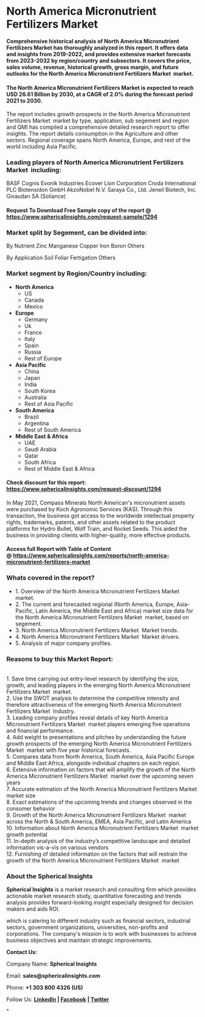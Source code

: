 <h1 class="news-post-title">North America Micronutrient Fertilizers Market</h1>
<p><strong>Comprehensive historical analysis of North America Micronutrient Fertilizers Market has thoroughly analyzed in this report. It offers data and insights from 2019-2022, and provides extensive market forecasts from 2023-2032 by region/country and subsectors. It covers the price, sales volume, revenue, historical growth, gross margin, and future outlooks for the North America Micronutrient Fertilizers Market&nbsp; market.</strong></p>
<h4><strong>The North America Micronutrient Fertilizers Market is expected to reach USD 26.61 Billion by 2030, at a CAGR of 2.0% during the forecast period 2021 to 2030. </strong></h4>
<p>The report includes growth prospects in the North America Micronutrient Fertilizers Market&nbsp; market by type, application, sub segement and region and QMI has compiled a comprehensive detailed research report to offer insights. The report details consumption in the Agriculture and other sectors. Regional coverage spans North America, Europe, and rest of the world including Asia Pacific.</p>
<h3><strong>Leading players of North America Micronutrient Fertilizers Market&nbsp; including:</strong></h3>
<p>BASF Cognis Evonik Industries Ecover Lion Corporation Croda International PLC Biotensidon GmbH AkzoNobel N.V. Saraya Co., Ltd. Jeneil Biotech, Inc. Givaudan SA (Soliance)</p>
<h4>Request To Download Free Sample copy of the report @ <a href="https://www.sphericalinsights.com/request-sample/1294">https://www.sphericalinsights.com/request-sample/1294</a></h4>
<h3><strong>Market split by Segement, can be divided into:</strong></h3>
<p>By Nutrient Zinc Manganese Copper Iron Boron Others</p>
<p>By Application Soil Foliar Fertigation Others</p>
<h3><strong>Market segment by Region/Country including:</strong></h3>
<ul>
<li><strong>North America</strong>
<ul>
<li>US</li>
<li>Canada</li>
<li>Mexico</li>
</ul>
</li>
<li><strong>Europe</strong>
<ul>
<li>Germany</li>
<li>Uk</li>
<li>France</li>
<li>Italy</li>
<li>Spain</li>
<li>Russia</li>
<li>Rest of Europe</li>
</ul>
</li>
<li><strong>Asia Pacific</strong>
<ul>
<li>China</li>
<li>Japan</li>
<li>India</li>
<li>South Korea</li>
<li>Australia</li>
<li>Rest of Asia Pacific</li>
</ul>
</li>
<li><strong>South America</strong>
<ul>
<li>Brazil</li>
<li>Argentina</li>
<li>Rest of South America</li>
</ul>
</li>
<li><strong>Middle East &amp; Africa</strong>
<ul>
<li>UAE</li>
<li>Saudi Arabia</li>
<li>Qatar</li>
<li>South Africa</li>
<li>Rest of Middle East &amp; Africa</li>
</ul>
</li>
</ul>
<h4>Check discount for this report: <a href="https://www.sphericalinsights.com/request-discount/1294">https://www.sphericalinsights.com/request-discount/1294</a></h4>
<p>In May 2021, Compass Minerals North American's micronutrient assets were purchased by Koch Agronomic Services (KAS). Through this transaction, the business got access to the worldwide intellectual property rights, trademarks, patents, and other assets related to the product platforms for Hydro Bullet, Wolf Train, and Rocket Seeds. This aided the business in providing clients with higher-quality, more effective products.</p>
<h4>Access full Report with Table of Content @&nbsp;<a href="https://www.sphericalinsights.com/reports/north-america-micronutrient-fertilizers-market">https://www.sphericalinsights.com/reports/north-america-micronutrient-fertilizers-market</a>&nbsp;</h4>
<h3><strong>Whats covered in the report?</strong></h3>
<ul>
<li>1. Overview of the North America Micronutrient Fertilizers Market&nbsp; market.</li>
<li>2. The current and forecasted regional (North America, Europe, Asia-Pacific, Latin America, the Middle East and Africa) market size data for the North America Micronutrient Fertilizers Market&nbsp; market, based on segement.</li>
<li>3. North America Micronutrient Fertilizers Market&nbsp; Market trends.</li>
<li>4. North America Micronutrient Fertilizers Market&nbsp; Market drivers.</li>
<li>5. Analysis of major company profiles.</li>
</ul>
<h3><strong>Reasons to buy this Market Report:</strong></h3>
<p><br /> 1. Save time carrying out entry-level research by identifying the size, growth, and leading players in the emerging North America Micronutrient Fertilizers Market&nbsp; market.<br /> 2. Use the SWOT analysis to determine the competitive intensity and therefore attractiveness of the emerging North America Micronutrient Fertilizers Market&nbsp; Industry.<br /> 3. Leading company profiles reveal details of key North America Micronutrient Fertilizers Market&nbsp; market players emerging five operations and financial performance.<br /> 4. Add weight to presentations and pitches by understanding the future growth prospects of the emerging North America Micronutrient Fertilizers Market&nbsp; market with five year historical forecasts.<br /> 5. Compares data from North America, South America, Asia Pacific Europe and Middle East Africa, alongside individual chapters on each region.<br /> 6. Extensive information on factors that will amplify the growth of the North America Micronutrient Fertilizers Market&nbsp; market over the upcoming seven years<br /> 7. Accurate estimation of the North America Micronutrient Fertilizers Market&nbsp; market size <br /> 8. Exact estimations of the upcoming trends and changes observed in the consumer behavior <br /> 9. Growth of the North America Micronutrient Fertilizers Market&nbsp; market across the North &amp; South America, EMEA, Asia Pacific, and Latin America<br /> 10. Information about North America Micronutrient Fertilizers Market&nbsp; market growth potential<br /> 11. In-depth analysis of the industry&rsquo;s competitive landscape and detailed information vis-a-vis on various vendors<br /> 12. Furnishing of detailed information on the factors that will restrain the growth of the North America Micronutrient Fertilizers Market&nbsp; market</p>
<h3><strong>About the Spherical Insights</strong></h3>
<p><strong>Spherical Insights</strong> is a market research and consulting firm which provides actionable market research study, quantitative forecasting and trends analysis provides forward-looking insight especially designed for decision makers and aids ROI.</p>
<p>which is catering to different industry such as financial sectors, industrial sectors, government organizations, universities, non-profits and corporations. The company's mission is to work with businesses to achieve business objectives and maintain strategic improvements.</p>
<p><strong>Contact Us:</strong></p>
<p>Company Name: <strong>Spherical Insights</strong></p>
<p>Email: <strong>sales@sphericalinsights.com</strong></p>
<p>Phone: <strong>+1 303 800 4326 (US)</strong></p>
<p>Follow Us: <strong><a href="https://www.linkedin.com/company/spherical-insight/"><u>LinkedIn</u></a> | <a href="https://www.facebook.com/sphericalinsights22"><u>Facebook</u></a> | <a href="https://twitter.com/SInsights_US"><u>Twitter</u></a></strong></p>
<p>"</p>
